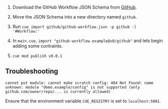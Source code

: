 
1. Download the GitHub Workflow JSON Schema from [GitHub](https://raw.githubusercontent.com/SchemaStore/schemastore/refs/heads/master/src/schemas/json/github-workflow.json).
1. Move the JSON Schema into a new directory named `github`.
1. Run `cue import github/github-workflow.json -p github -l '#Workflow:'`
1. In `main.cue`, `import "github-workflow.example@v0/github"` and lets begin adding some contraints.

1. `cue mod publish v0.0.1`

## Troubleshooting

```
cannot put module: cannot make scratch config: 404 Not Found: name unknown: module "demo.example/config" is not supported (only github.com/owner/repo/... is currently allowed)
```
Ensure that the environment variable `CUE_REGISTRY` is set to `localhost:5001`.
